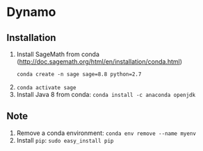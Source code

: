 # Dynamo

## Installation

1. Install SageMath from conda (http://doc.sagemath.org/html/en/installation/conda.html)
    ```
    conda create -n sage sage=8.8 python=2.7
    ```
1. `conda activate sage`
1. Install Java 8 from conda: `conda install -c anaconda openjdk`

## Note

1. Remove a conda environment: `conda env remove --name myenv`
1. Install `pip`: `sudo easy_install pip`
